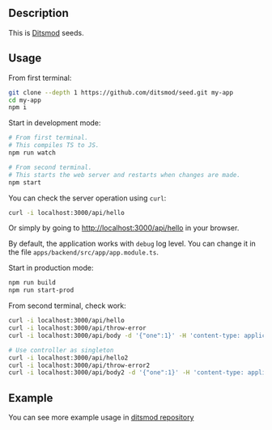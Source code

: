 ## Description

This is [Ditsmod](https://github.com/ditsmod/ditsmod) seeds.

## Usage

From first terminal:

```bash
git clone --depth 1 https://github.com/ditsmod/seed.git my-app
cd my-app
npm i
```

Start in development mode:

```bash
# From first terminal.
# This compiles TS to JS.
npm run watch

# From second terminal.
# This starts the web server and restarts when changes are made.
npm start
```

You can check the server operation using `curl`:

```bash
curl -i localhost:3000/api/hello
```

Or simply by going to [http://localhost:3000/api/hello](http://localhost:3000/api/hello) in your browser.

By default, the application works with `debug` log level. You can change it in the file `apps/backend/src/app/app.module.ts`.

Start in production mode:

```bash
npm run build
npm run start-prod
```

From second terminal, check work:

```bash
curl -i localhost:3000/api/hello
curl -i localhost:3000/api/throw-error
curl -i localhost:3000/api/body -d '{"one":1}' -H 'content-type: application/json'

# Use controller as singleton
curl -i localhost:3000/api/hello2
curl -i localhost:3000/api/throw-error2
curl -i localhost:3000/api/body2 -d '{"one":1}' -H 'content-type: application/json'
```

## Example

You can see more example usage in [ditsmod repository](https://github.com/ditsmod/ditsmod/tree/main/examples)
